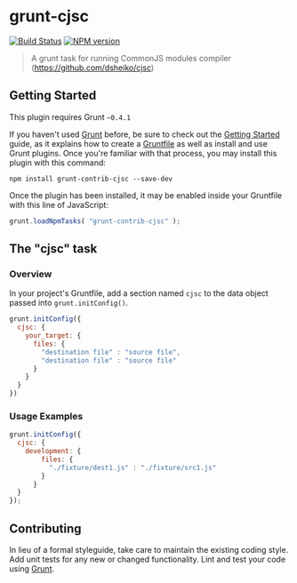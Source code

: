# grunt-cjsc
[![Build Status](https://travis-ci.org/dsheiko/grunt-contrib-cjsc.png)](https://travis-ci.org/dsheiko/grunt-contrib-cjsc)
[![NPM version](https://badge.fury.io/js/grunt-contrib-cjsc.png)](http://badge.fury.io/js/grunt-contrib-cjsc)

> A grunt task for running CommonJS modules compiler (https://github.com/dsheiko/cjsc)

## Getting Started
This plugin requires Grunt `~0.4.1`

If you haven't used [Grunt](http://gruntjs.com/) before, be sure to check out the [Getting Started](http://gruntjs.com/getting-started) guide, as it explains how to create a [Gruntfile](http://gruntjs.com/sample-gruntfile) as well as install and use Grunt plugins. Once you're familiar with that process, you may install this plugin with this command:

```shell
npm install grunt-contrib-cjsc --save-dev
```

Once the plugin has been installed, it may be enabled inside your Gruntfile with this line of JavaScript:

```js
grunt.loadNpmTasks( "grunt-contrib-cjsc" );
```

## The "cjsc" task

### Overview
In your project's Gruntfile, add a section named `cjsc` to the data object passed into `grunt.initConfig()`.

```js
grunt.initConfig({
  cjsc: {
    your_target: {
      files: {
        "destination file" : "source file",
        "destination file" : "source file"
      }
    }
  }
})
```


### Usage Examples

```js
grunt.initConfig({
  cjsc: {
    development: {
        files: {
          "./fixture/dest1.js" : "./fixture/src1.js"
        }
      }
  }
});
```

## Contributing
In lieu of a formal styleguide, take care to maintain the existing coding style. Add unit tests for any new or changed functionality. Lint and test your code using [Grunt](http://gruntjs.com/).

